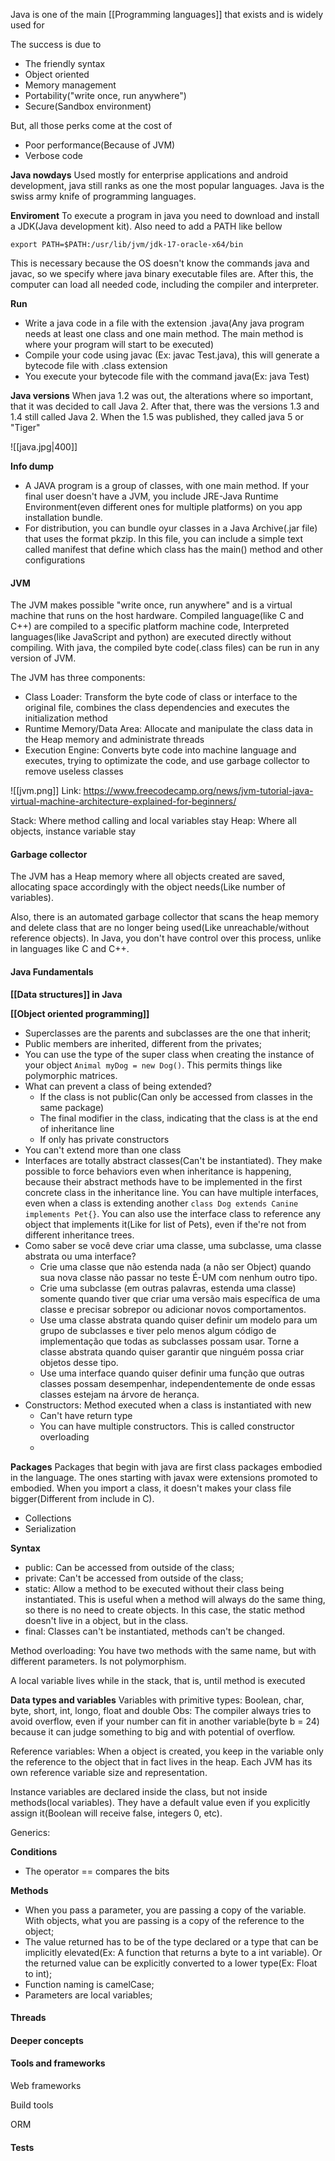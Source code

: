 Java is one of the main [[Programming languages]] that exists and is widely used for

The success is due to
- The friendly syntax
- Object oriented
- Memory management
- Portability("write once, run anywhere")
- Secure(Sandbox environment)

But, all those perks come at the cost of
- Poor performance(Because of JVM)
- Verbose code

**Java nowdays**
Used mostly for enterprise applications and android development, java still ranks as one the most popular languages. Java is the swiss army knife of programming languages.

**Enviroment**
To execute a program in java you need to download and install a JDK(Java development kit). Also need to add a PATH like bellow

```
export PATH=$PATH:/usr/lib/jvm/jdk-17-oracle-x64/bin
```

This is necessary because the OS doesn't know the commands java and javac, so we specify where java binary executable files are. After this, the computer can load all needed code, including the compiler and interpreter.

**Run**
- Write a java code in a file with the extension .java(Any java program needs at least one class and one main method. The main method is where your program will start to be executed)
- Compile your code using javac (Ex: javac Test.java), this will generate a bytecode file with .class extension
- You execute your bytecode file with the command java(Ex: java Test)

**Java versions**
When java 1.2 was out, the alterations where so important, that it was decided to call Java 2. After that, there was the versions 1.3 and 1.4 still called Java 2. When the 1.5 was published, they called java 5 or "Tiger"

![[java.jpg|400]]

**Info dump**
- A JAVA program is a group of classes, with one main method. If your final user doesn't have a JVM, you include JRE-Java Runtime Environment(even different ones for multiple platforms) on you app installation bundle.
- For distribution, you can bundle oyur classes in a Java Archive(.jar file) that uses the format pkzip. In this file, you can include a simple text called manifest that define which class has the main() method and other configurations

#### JVM
The JVM makes possible "write once, run anywhere" and is a virtual machine that runs on the host hardware.
Compiled language(like C and C++) are compiled to a specific platform machine code, Interpreted languages(like JavaScript and python) are executed directly without compiling. With java, the compiled byte code(.class files) can be run in any version of JVM.

The JVM has three components:
- Class Loader: Transform the byte code of class or interface to the original file, combines the class dependencies and executes the initialization method
- Runtime Memory/Data Area: Allocate and manipulate the class data in the Heap memory and administrate threads
- Execution Engine: Converts byte code into machine language and executes, trying to optimizate the code, and use garbage collector to remove useless classes

![[jvm.png]]
Link: https://www.freecodecamp.org/news/jvm-tutorial-java-virtual-machine-architecture-explained-for-beginners/

Stack: Where method calling and local variables stay
Heap: Where all objects, instance variable stay
#### Garbage collector
The JVM has a Heap memory where all objects created are saved, allocating space accordingly with the object needs(Like number of variables).

Also, there is an automated garbage collector that scans the heap memory and delete class that are no longer being used(Like unreachable/without reference objects). In Java, you don't have control over this process, unlike in languages like C and C++.

#### Java Fundamentals

**[[Data structures]] in Java**

**[[Object oriented programming]]**
- Superclasses are the parents and subclasses are the one that inherit;
- Public members are inherited, different from the privates;
- You can use the type of the super class when creating the instance of your object ```Animal myDog = new Dog()```. This permits things like polymorphic matrices.
- What can prevent a class of being extended?
	- If the class is not public(Can only be accessed from classes in the same package)
	- The final modifier in the class, indicating that the class is at the end of inheritance line
	- If only has private constructors
- You can't extend more than one class
- Interfaces are totally abstract classes(Can't be instantiated). They make possible to force behaviors even when inheritance is happening, because their abstract methods have to be implemented in the first concrete class in the inheritance line. You can have multiple interfaces, even when a class is extending another ```class Dog extends Canine implements Pet{}```. You can also use the interface class to reference any object that implements it(Like for list of Pets), even if the're not from different inheritance trees.
- Como saber se você deve criar uma classe, uma subclasse, uma classe
abstrata ou uma interface?
	- Crie uma classe que não estenda nada (a não ser Object) quando sua nova classe não passar no teste É-UM com nenhum outro tipo.
	- Crie uma subclasse (em outras palavras, estenda uma classe) somente quando tiver que criar uma versão mais específica de uma classe e precisar sobrepor ou adicionar novos comportamentos.
	- Use uma classe abstrata quando quiser definir um modelo para um grupo de subclasses e tiver pelo menos algum código de implementação que todas as subclasses possam usar. Torne a classe abstrata quando quiser garantir que ninguém possa criar objetos desse tipo.
	- Use uma interface quando quiser definir uma função que outras classes possam desempenhar, independentemente de onde essas classes estejam na árvore de herança.
- Constructors: Method executed when a class is instantiated with new
	- Can't have return type
	- You can have multiple constructors. This is called constructor overloading
	- 

**Packages**
Packages that begin with java are first class packages embodied in the language. The ones starting with javax were extensions promoted to embodied.
When you import a class, it doesn't makes your class file bigger(Different from include in C).
- Collections
- Serialization

**Syntax**
- public: Can be accessed from outside of the class;
- private: Can't be accessed from outside of the class;
- static: Allow a method to be executed without their class being instantiated. This is useful when a method will always do the same thing, so there is no need to create objects. In this case, the static method doesn't live in a object, but in the class.
- final: Classes can't be instantiated, methods can't be changed. 

Method overloading: You have two methods with the same name, but with different parameters. Is not polymorphism.  

A local variable lives while in the stack, that is, until method is executed

**Data types and variables**
Variables with primitive types: Boolean, char, byte, short, int, longo, float and double
Obs: The compiler always tries to avoid overflow, even if your number can fit in another variable(byte b = 24) because it can judge something to big and with potential of overflow.

Reference variables: When a object is created, you keep in the variable only the reference to the object that in fact lives in the heap. Each JVM has its own reference variable size and representation.

Instance variables are declared inside the class, but not inside methods(local variables). They have a default value even if you explicitly assign it(Boolean will receive false, integers 0, etc). 

Generics:

**Conditions**
- The operator == compares the bits

**Methods**
- When you pass a parameter, you are passing a copy of the variable. With objects, what you are passing is a copy of the reference to the object;
- The value returned has to be of the type declared or a type that can be implicitly elevated(Ex: A function that returns a byte to a int variable). Or the returned value can be explicitly converted to a lower type(Ex: Float to int);
- Function naming is camelCase;
- Parameters are local variables;

#### Threads

#### Deeper concepts

#### Tools and frameworks
Web frameworks

Build tools

ORM
#### Tests
